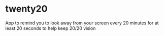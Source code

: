 twenty20
========

App to remind you to look away from your screen every 20 minutes for at least 20 seconds to help keep 20/20 vision
